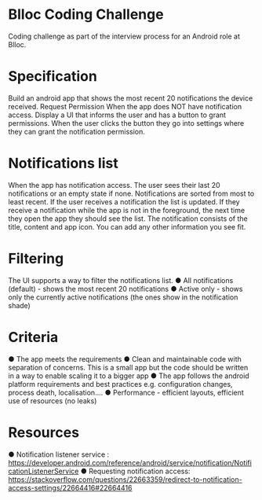  # Blloc Coding Challenge
Coding challenge as part of the interview process for an Android role at Blloc.

 # Specification
Build an android app that shows the most recent 20 notifications the device received.
Request Permission
When the app does NOT have notification access. Display a UI that informs the user and has a
button to grant permissions. When the user clicks the button they go into settings where they
can grant the notification permission.

 # Notifications list
When the app has notification access. The user sees their last 20 notifications or an empty state
if none. Notifications are sorted from most to least recent. If the user receives a notification the
list is updated. If they receive a notification while the app is not in the foreground, the next time
they open the app they should see the list. The notification consists of the title, content and app
icon. You can add any other information you see fit.

 # Filtering
The UI supports a way to filter the notifications list.
● All notifications (default) - shows the most recent 20 notifications
● Active only - shows only the currently active notifications (the ones show in the
notification shade)

 # Criteria
● The app meets the requirements
● Clean and maintainable code with separation of concerns. This is a small app but the
code should be written in a way to enable scaling it to a bigger app
● The app follows the android platform requirements and best practices e.g. configuration
changes, process death, localisation....
● Performance - efficient layouts, efficient use of resources (no leaks)

 # Resources
● Notification listener service : https://developer.android.com/reference/android/service/notification/NotificationListenerService
● Requesting notification access: https://stackoverflow.com/questions/22663359/redirect-to-notification-access-settings/22664416#22664416
